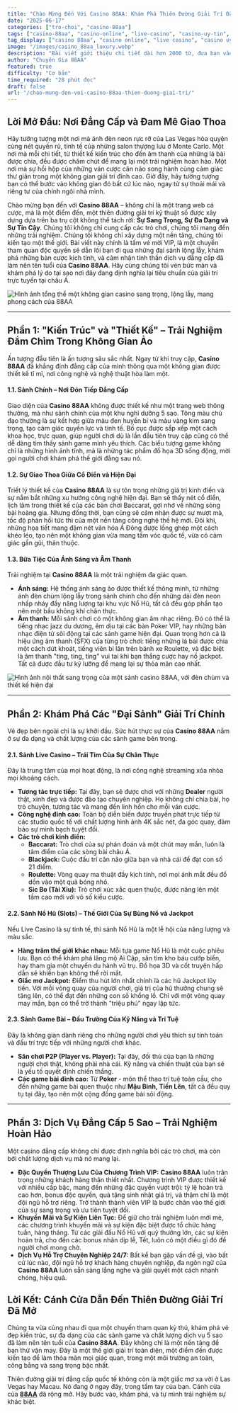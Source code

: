 ```yaml
---
title: "Chào Mừng Đến Với Casino 88AA: Khám Phá Thiên Đường Giải Trí Đẳng Cấp Quốc Tế"
date: "2025-06-17"
categories: ["tro-choi", "casino-88aa"]
tags: ["casino-88aa", "casino-online", "live-casino", "casino-uy-tin", "danh-gia-casino", "casino-luxury", "giai-tri-dinh-cao"]
tag_display: ["casino 88aa", "casino online", "live casino", "casino uy tín", "đánh giá casino", "casino luxury", "giải trí đỉnh cao"]
image: "/images/casino_88aa_luxury.webp"
description: "Bài viết giới thiệu chi tiết dài hơn 2000 từ, đưa bạn vào một chuyến tham quan toàn diện tại Casino 88AA - một thiên đường giải trí đẳng cấp quốc tế với kiến trúc tinh tế, các sảnh game đa dạng và dịch vụ 5 sao."
author: "Chuyên Gia 88AA"
featured: true
difficulty: "Cơ bản"
time_required: "28 phút đọc"
draft: false
url: "/chao-mung-den-voi-casino-88aa-thien-duong-giai-tri/"
---
```


## Lời Mở Đầu: Nơi Đẳng Cấp và Đam Mê Giao Thoa

Hãy tưởng tượng một nơi mà ánh đèn neon rực rỡ của Las Vegas hòa quyện cùng nét quyến rũ, tinh tế của những salon thượng lưu ở Monte Carlo. Một nơi mà mỗi chi tiết, từ thiết kế kiến trúc cho đến âm thanh của những lá bài được chia, đều được chăm chút để mang lại một trải nghiệm hoàn hảo. Một nơi mà sự hồi hộp của những ván cược cân não song hành cùng cảm giác thư giãn trong một không gian giải trí đỉnh cao. Giờ đây, hãy tưởng tượng bạn có thể bước vào không gian đó bất cứ lúc nào, ngay từ sự thoải mái và riêng tư của chính ngôi nhà mình.

Chào mừng bạn đến với **Casino 88AA** – không chỉ là một trang web cá cược, mà là một điểm đến, một thiên đường giải trí kỹ thuật số được xây dựng dựa trên ba trụ cột không thể tách rời: **Sự Sang Trọng, Sự Đa Dạng và Sự Tin Cậy**. Chúng tôi không chỉ cung cấp các trò chơi, chúng tôi mang đến những trải nghiệm. Chúng tôi không chỉ xây dựng một nền tảng, chúng tôi kiến tạo một thế giới. Bài viết này chính là tấm vé mời VIP, là một chuyến tham quan độc quyền sẽ dẫn lối bạn đi qua những đại sảnh lộng lẫy, khám phá những bàn cược kịch tính, và cảm nhận tinh thần dịch vụ đẳng cấp đã làm nên tên tuổi của **Casino 88AA**. Hãy cùng chúng tôi vén bức màn và khám phá lý do tại sao nơi đây đang định nghĩa lại tiêu chuẩn của giải trí trực tuyến tại châu Á.

![Hình ảnh tổng thể một không gian casino sang trọng, lộng lẫy, mang phong cách của 88AA](/images/casino_88aa_luxury.webp)

---

## Phần 1: "Kiến Trúc" và "Thiết Kế" – Trải Nghiệm Đắm Chìm Trong Không Gian Ảo

Ấn tượng đầu tiên là ấn tượng sâu sắc nhất. Ngay từ khi truy cập, **Casino 88AA** đã khẳng định đẳng cấp của mình thông qua một không gian được thiết kế tỉ mỉ, nơi công nghệ và nghệ thuật hòa làm một.

#### **1.1. Sảnh Chính – Nơi Đón Tiếp Đẳng Cấp**
Giao diện của **Casino 88AA** không được thiết kế như một trang web thông thường, mà như sảnh chính của một khu nghỉ dưỡng 5 sao. Tông màu chủ đạo thường là sự kết hợp giữa màu đen huyền bí và màu vàng kim sang trọng, tạo cảm giác quyền lực và tinh tế. Bố cục được sắp xếp một cách khoa học, trực quan, giúp người chơi dù là lần đầu tiên truy cập cũng có thể dễ dàng tìm thấy sảnh game mình yêu thích. Các biểu tượng game không chỉ là những hình ảnh tĩnh, mà là những tác phẩm đồ họa 3D sống động, mời gọi người chơi khám phá thế giới đằng sau nó.

#### **1.2. Sự Giao Thoa Giữa Cổ Điển và Hiện Đại**
Triết lý thiết kế của **Casino 88AA** là sự tôn trọng những giá trị kinh điển và sự nắm bắt những xu hướng công nghệ hiện đại. Bạn sẽ thấy nét cổ điển, lịch lãm trong thiết kế của các bàn chơi Baccarat, gợi nhớ về những sòng bài hoàng gia. Nhưng đồng thời, bạn cũng sẽ cảm nhận được sự mượt mà, tốc độ phản hồi tức thì của một nền tảng công nghệ thế hệ mới. Đôi khi, những họa tiết mang đậm nét văn hóa Á Đông được lồng ghép một cách khéo léo, tạo nên một không gian vừa mang tầm vóc quốc tế, vừa có cảm giác gần gũi, thân thuộc.

#### **1.3. Bữa Tiệc Của Ánh Sáng và Âm Thanh**
Trải nghiệm tại **Casino 88AA** là một trải nghiệm đa giác quan.
* **Ánh sáng:** Hệ thống ánh sáng ảo được thiết kế thông minh, từ những ánh đèn chùm lộng lẫy trong sảnh chính cho đến những dải đèn neon nhấp nháy đầy năng lượng tại khu vực Nổ Hũ, tất cả đều góp phần tạo nên một bầu không khí chân thực.
* **Âm thanh:** Mỗi sảnh chơi có một không gian âm nhạc riêng. Đó có thể là tiếng nhạc jazz du dương, êm dịu tại các bàn Poker VIP, hay những bản nhạc điện tử sôi động tại các sảnh game hiện đại. Quan trọng hơn cả là hiệu ứng âm thanh (SFX) của từng trò chơi: tiếng những lá bài được chia một cách dứt khoát, tiếng viên bi lăn trên bánh xe Roulette, và đặc biệt là âm thanh "ting, ting, ting" vui tai khi bạn thắng cược hay nổ jackpot. Tất cả được đầu tư kỹ lưỡng để mang lại sự thỏa mãn cao nhất.

![Hình ảnh nội thất sang trọng của một sảnh casino 88AA, với đèn chùm và thiết kế hiện đại](/images/casino_88aa_interior.webp)

---

## Phần 2: Khám Phá Các "Đại Sảnh" Giải Trí Chính

Vẻ đẹp bên ngoài chỉ là sự khởi đầu. Sức hút thực sự của **Casino 88AA** nằm ở sự đa dạng và chất lượng của các sảnh game bên trong.

#### **2.1. Sảnh Live Casino – Trái Tim Của Sự Chân Thực**
Đây là trung tâm của mọi hoạt động, là nơi công nghệ streaming xóa nhòa mọi khoảng cách.
* **Tương tác trực tiếp:** Tại đây, bạn sẽ được chơi với những **Dealer** người thật, xinh đẹp và được đào tạo chuyên nghiệp. Họ không chỉ chia bài, họ trò chuyện, tương tác và mang đến linh hồn cho mỗi ván cược.
* **Công nghệ đỉnh cao:** Toàn bộ diễn biến được truyền phát trực tiếp từ các studio quốc tế với chất lượng hình ảnh 4K sắc nét, đa góc quay, đảm bảo sự minh bạch tuyệt đối.
* **Các trò chơi kinh điển:**
    * **Baccarat:** Trò chơi của sự phán đoán và một chút may mắn, luôn là tâm điểm của các sòng bài châu Á.
    * **Blackjack:** Cuộc đấu trí cân não giữa bạn và nhà cái để đạt con số 21 điểm.
    * **Roulette:** Vòng quay ma thuật đầy kịch tính, nơi mọi ánh mắt đều đổ dồn vào một quả bóng nhỏ.
    * **Sic Bo (Tài Xỉu):** Trò chơi xúc xắc quen thuộc, được nâng lên một tầm cao mới với vô số kiểu cược.

#### **2.2. Sảnh Nổ Hũ (Slots) – Thế Giới Của Sự Bùng Nổ và Jackpot**
Nếu Live Casino là sự tinh tế, thì sảnh Nổ Hũ là một lễ hội của năng lượng và màu sắc.
* **Hàng trăm thế giới khác nhau:** Mỗi tựa game Nổ Hũ là một cuộc phiêu lưu. Bạn có thể khám phá lăng mộ Ai Cập, săn tìm kho báu cướp biển, hay tham gia một chuyến du hành vũ trụ. Đồ họa 3D và cốt truyện hấp dẫn sẽ khiến bạn không thể rời mắt.
* **Giấc mơ Jackpot:** Điểm thu hút lớn nhất chính là các hũ Jackpot lũy tiến. Với mỗi vòng quay của người chơi, giá trị của hũ thưởng chung sẽ tăng lên, có thể đạt đến những con số khổng lồ. Chỉ với một vòng quay may mắn, bạn có thể trở thành "triệu phú" ngay lập tức.

#### **2.3. Sảnh Game Bài – Đấu Trường Của Kỹ Năng và Trí Tuệ**
Đây là không gian dành riêng cho những người chơi yêu thích sự tính toán và đấu trí trực tiếp với những người chơi khác.
* **Sân chơi P2P (Player vs. Player):** Tại đây, đối thủ của bạn là những người chơi thật, không phải nhà cái. Kỹ năng và chiến thuật của bạn sẽ là yếu tố quyết định chiến thắng.
* **Các game bài đỉnh cao:** Từ **Poker** - môn thể thao trí tuệ toàn cầu, cho đến những game bài quen thuộc như **Mậu Binh, Tiến Lên**, tất cả đều quy tụ tại đây, tạo nên một cộng đồng game bài sôi động.

---

## Phần 3: Dịch Vụ Đẳng Cấp 5 Sao – Trải Nghiệm Hoàn Hảo

Một casino đẳng cấp không chỉ được định nghĩa bởi các trò chơi, mà còn bởi chất lượng dịch vụ mà nó mang lại.

* **Đặc Quyền Thượng Lưu Của Chương Trình VIP:** **Casino 88AA** luôn trân trọng những khách hàng thân thiết nhất. Chương trình VIP được thiết kế với nhiều cấp bậc, mang đến những đặc quyền vượt trội: tỷ lệ hoàn trả cao hơn, bonus độc quyền, quà tặng sinh nhật giá trị, và thậm chí là một đội ngũ hỗ trợ riêng. Trở thành thành viên VIP là bước chân vào thế giới của sự sang trọng và ưu tiên tuyệt đối.
* **Khuyến Mãi và Sự Kiện Liên Tục:** Để giữ cho trải nghiệm luôn mới mẻ, các chương trình khuyến mãi và sự kiện đặc biệt được tổ chức hàng tuần, hàng tháng. Từ các giải đấu Nổ Hũ với quỹ thưởng lớn, các sự kiện hoàn trả, cho đến các bonus nhân dịp lễ, Tết, luôn có một điều gì đó để người chơi mong chờ.
* **Dịch Vụ Hỗ Trợ Chuyên Nghiệp 24/7:** Bất kể bạn gặp vấn đề gì, vào bất cứ lúc nào, đội ngũ hỗ trợ khách hàng chuyên nghiệp, đa ngôn ngữ của **Casino 88AA** luôn sẵn sàng lắng nghe và giải quyết một cách nhanh chóng, hiệu quả.

## Lời Kết: Cánh Cửa Dẫn Đến Thiên Đường Giải Trí Đã Mở

Chúng ta vừa cùng nhau đi qua một chuyến tham quan kỳ thú, khám phá vẻ đẹp kiến trúc, sự đa dạng của các sảnh game và chất lượng dịch vụ 5 sao đã làm nên tên tuổi của **Casino 88AA**. Đây không chỉ là một nền tảng để bạn thử vận may. Đây là một thế giới giải trí toàn diện, một điểm đến được kiến tạo để làm thỏa mãn mọi giác quan, trong một môi trường an toàn, công bằng và sang trọng bậc nhất.

Thiên đường giải trí đẳng cấp quốc tế không còn là một giấc mơ xa vời ở Las Vegas hay Macau. Nó đang ở ngay đây, trong tầm tay của bạn. Cánh cửa của [**88AA**](https://88aa.com.co "88AA") đã rộng mở. Hãy bước vào, khám phá, và tự mình trải nghiệm sự khác biệt.